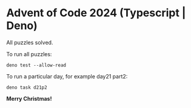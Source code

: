# Advent of Code 2024 (Typescript | Deno)

All puzzles solved.

To run all puzzles:

```
deno test --allow-read
```

To run a particular day, for example day21 part2:

```
deno task d21p2
```

__Merry Christmas!__